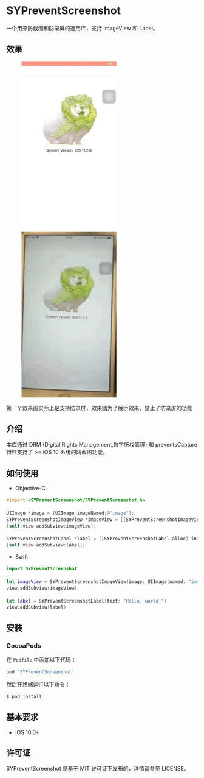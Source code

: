 SYPreventScreenshot
============

一个用来防截图和防录屏的通用库，支持 ImageView 和 Label。
## 效果

<figure> 
	<img src="./Screenshots/gif.gif" width="250" />
	<img src="./Screenshots/gif_detal.gif" width="250" />
</figure>

第一个效果图实际上是支持防录屏，效果图为了展示效果，禁止了防录屏的功能

## 介绍

本库通过 DRM (Digital Rights Management,数字版权管理) 和 preventsCapture 特性支持了 >= iOS 10 系统的防截图功能。

## 如何使用

* Objective-C

```objective-c
#import <SYPreventScreenshot/SYPreventScreenshot.h>

UIImage *image = [UIImage imageNamed:@"image"];
SYPreventScreenshotImageView *imageView = [[SYPreventScreenshotImageView alloc] initWithImage:image];
[self.view addSubview:imageView];
    
SYPreventScreenshotLabel *label = [[SYPreventScreenshotLabel alloc] initWithText:@"Hello, world!"];
[self.view addSubview:label];
```

* Swift

```swift
import SYPreventScreenshot

let imageView = SYPreventScreenshotImageView(image: UIImage(named: "image"))
view.addSubview(imageView)
    
let label = SYPreventScreenshotLabel(text: "Hello, world!")
view.addSubview(label)
```


## 安装

### CocoaPods

在 `Podfile` 中添加以下代码：

```ruby
pod 'SYPreventScreenshot'
```

然后在终端运行以下命令：

```bash
$ pod install
```

## 基本要求

- iOS 10.0+


## 许可证

SYPreventScreenshot 是基于 MIT 许可证下发布的，详情请参见 LICENSE。
